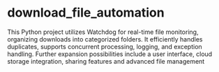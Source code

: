 # download_file_automation
This Python project utilizes Watchdog for real-time file monitoring, organizing downloads into categorized folders. It efficiently handles duplicates, supports concurrent processing, logging, and exception handling. Further expansion possibilities include a user interface, cloud storage integration, sharing features and advanced file management 
